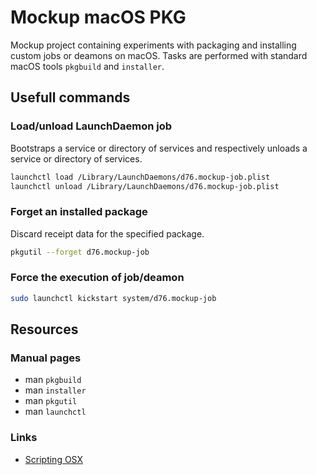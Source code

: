 # Mockup macOS PKG

Mockup project containing experiments with packaging and installing custom
jobs or deamons on macOS. Tasks are performed with standard macOS tools
`pkgbuild` and `installer`.

## Usefull commands

### Load/unload LaunchDaemon job

Bootstraps a service or directory of services and respectively unloads a
service or directory of services.

```sh
launchctl load /Library/LaunchDaemons/d76.mockup-job.plist
launchctl unload /Library/LaunchDaemons/d76.mockup-job.plist
```

### Forget an installed package

Discard receipt data for the specified package.

```sh
pkgutil --forget d76.mockup-job
```

### Force the execution of job/deamon

```sh
sudo launchctl kickstart system/d76.mockup-job
```

## Resources

### Manual pages

- man `pkgbuild`
- man `installer`
- man `pkgutil`
- man `launchctl`

### Links

- [Scripting OSX](https://scriptingosx.com/)
